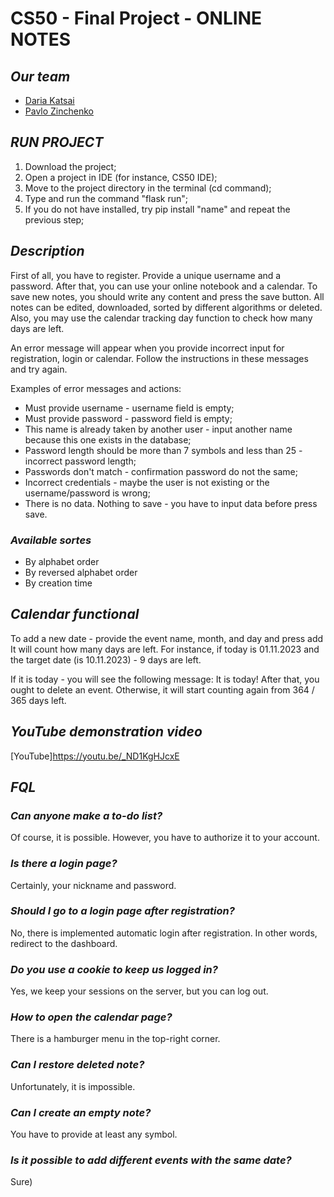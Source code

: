 # CS50 - Final Project - ONLINE NOTES

## *Our team*

* [Daria Katsai](https://github.com/DarunkaKa)
* [Pavlo Zinchenko](https://github.com/PaulSNDX)

## *RUN PROJECT*
1) Download the project;
2) Open a project in IDE (for instance, CS50 IDE);
3) Move to the project directory in the terminal (cd command);
4) Type and run the command "flask run";
5) If you do not have installed, try pip install "name" and repeat the previous step;

## *Description*
First of all, you have to register. Provide a unique username and a password.
After that, you can use your online notebook and a calendar.
To save new notes, you should write any content and press the save button.
All notes can be edited, downloaded, sorted by different algorithms or deleted.
Also, you may use the calendar tracking day function to check how many days are left.

An error message will appear when you provide incorrect input for registration, login or calendar. Follow the instructions in these messages and try again.

Examples of error messages and actions:
* Must provide username - username field is empty;
* Must provide password - password field is empty;
* This name is already taken by another user - input another name because this one exists in the database;
* Password length should be more than 7 symbols and less than 25 - incorrect password length;
* Passwords don't match - confirmation password do not the same;
* Incorrect credentials - maybe the user is not existing or the username/password is wrong;
* There is no data. Nothing to save - you have to input data before press save.



### *Available sortes*
+ By alphabet order
+ By reversed alphabet order
+ By creation time

## *Calendar functional*
To add a new date - provide the event name, month, and day and press add
It will count how many days are left.
For instance, if today is 01.11.2023 and the target date (is 10.11.2023) - 9 days are left.

If it is today - you will see the following message: It is today!
After that, you ought to delete an event. Otherwise, it will start counting again from 364 / 365 days left.

## *YouTube demonstration video*
[YouTube]https://youtu.be/_ND1KgHJcxE

## *FQL*
### *Can anyone make a to-do list?*
Of course, it is possible. However, you have to authorize it to your account.

### *Is there a login page?*
Certainly, your nickname and password.

### *Should I go to a login page after registration?*
No, there is implemented automatic login after registration. In other words, redirect to the dashboard.

### *Do you use a cookie to keep us logged in?*
Yes, we keep your sessions on the server, but you can log out.

### *How to open the calendar page?*
There is a hamburger menu in the top-right corner.

### *Can I restore deleted note?*
Unfortunately, it is impossible.

### *Can I create an empty note?*
You have to provide at least any symbol.

### *Is it possible to add different events with the same date?*
Sure)
